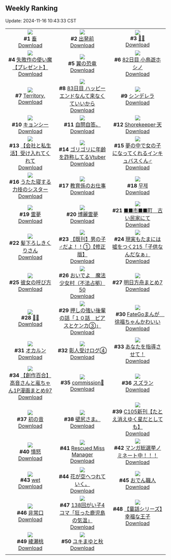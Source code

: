 ## Weekly Ranking
Update: 2024-11-16 10:43:33 CST

|      |      |      |
| :----: | :----: | :----: |
| ![](https://i.pixiv.re/c/240x480/img-master/img/2024/11/09/00/00/04/124114181_p0_master1200.jpg)<br>**#1** [畜](https://www.pixiv.net/artworks/124114181)<br>[Download](https://i.pixiv.re/img-original/img/2024/11/09/00/00/04/124114181_p0.jpg) | ![](https://i.pixiv.re/c/240x480/img-master/img/2024/11/08/00/00/17/124086849_p0_master1200.jpg)<br>**#2** [出発前](https://www.pixiv.net/artworks/124086849)<br>[Download](https://i.pixiv.re/img-original/img/2024/11/08/00/00/17/124086849_p0.png) | ![](https://i.pixiv.re/c/240x480/img-master/img/2024/11/10/00/00/38/124145264_p0_master1200.jpg)<br>**#3** [🍒🐰](https://www.pixiv.net/artworks/124145264)<br>[Download](https://i.pixiv.re/img-original/img/2024/11/10/00/00/38/124145264_p0.jpg) |
| ![](https://i.pixiv.re/c/240x480/img-master/img/2024/11/09/10/49/00/124124815_p0_master1200.jpg)<br>**#4** [失敗作の使い魔【プレゼント】](https://www.pixiv.net/artworks/124124815)<br>[Download](https://i.pixiv.re/img-original/img/2024/11/09/10/49/00/124124815_p0.png) | ![](https://i.pixiv.re/c/240x480/img-master/img/2024/11/08/07/30/01/124093793_p0_master1200.jpg)<br>**#5** [翼の恐竜](https://www.pixiv.net/artworks/124093793)<br>[Download](https://i.pixiv.re/img-original/img/2024/11/08/07/30/01/124093793_p0.jpg) | ![](https://i.pixiv.re/c/240x480/img-master/img/2024/11/08/13/58/53/124099015_p0_master1200.jpg)<br>**#6** [82日目 小鳥遊ホシノ](https://www.pixiv.net/artworks/124099015)<br>[Download](https://i.pixiv.re/img-original/img/2024/11/08/13/58/53/124099015_p0.png) |
| ![](https://i.pixiv.re/c/240x480/img-master/img/2024/11/09/12/00/35/124126180_p0_master1200.jpg)<br>**#7** [Territory.](https://www.pixiv.net/artworks/124126180)<br>[Download](https://i.pixiv.re/img-original/img/2024/11/09/12/00/35/124126180_p0.jpg) | ![](https://i.pixiv.re/c/240x480/img-master/img/2024/11/09/15/51/35/124130706_p0_master1200.jpg)<br>**#8** [83日目 ハッピーエンドなんて来なくていいから](https://www.pixiv.net/artworks/124130706)<br>[Download](https://i.pixiv.re/img-original/img/2024/11/09/15/51/35/124130706_p0.png) | ![](https://i.pixiv.re/c/240x480/img-master/img/2024/11/08/00/00/17/124086847_p0_master1200.jpg)<br>**#9** [シンデレラ](https://www.pixiv.net/artworks/124086847)<br>[Download](https://i.pixiv.re/img-original/img/2024/11/08/00/00/17/124086847_p0.jpg) |
| ![](https://i.pixiv.re/c/240x480/img-master/img/2024/11/09/00/00/24/124114302_p0_master1200.jpg)<br>**#10** [キョンシー](https://www.pixiv.net/artworks/124114302)<br>[Download](https://i.pixiv.re/img-original/img/2024/11/09/00/00/24/124114302_p0.jpg) | ![](https://i.pixiv.re/c/240x480/img-master/img/2024/11/09/00/40/49/124115985_p0_master1200.jpg)<br>**#11** [自問自答。](https://www.pixiv.net/artworks/124115985)<br>[Download](https://i.pixiv.re/img-original/img/2024/11/09/00/40/49/124115985_p0.jpg) | ![](https://i.pixiv.re/c/240x480/img-master/img/2024/11/10/00/00/27/124145211_p0_master1200.jpg)<br>**#12** [Shorekeeper·天](https://www.pixiv.net/artworks/124145211)<br>[Download](https://i.pixiv.re/img-original/img/2024/11/10/00/00/27/124145211_p0.jpg) |
| ![](https://i.pixiv.re/c/240x480/img-master/img/2024/11/08/12/00/12/124097185_p0_master1200.jpg)<br>**#13** [【会社と私生活】受け入れてくれて](https://www.pixiv.net/artworks/124097185)<br>[Download](https://i.pixiv.re/img-original/img/2024/11/08/12/00/12/124097185_p0.jpg) | ![](https://i.pixiv.re/c/240x480/img-master/img/2024/11/09/21/12/53/124139385_p0_master1200.jpg)<br>**#14** [ゴリゴリに年齢を詐称してるVtuber](https://www.pixiv.net/artworks/124139385)<br>[Download](https://i.pixiv.re/img-original/img/2024/11/09/21/12/53/124139385_p0.png) | ![](https://i.pixiv.re/c/240x480/img-master/img/2024/11/09/00/00/36/124114358_p0_master1200.jpg)<br>**#15** [夢の中で女の子になってくれるインキュバスくん♂](https://www.pixiv.net/artworks/124114358)<br>[Download](https://i.pixiv.re/img-original/img/2024/11/09/00/00/36/124114358_p0.jpg) |
| ![](https://i.pixiv.re/c/240x480/img-master/img/2024/11/08/19/50/57/124106175_p0_master1200.jpg)<br>**#16** [うたた寝する力技のシスター](https://www.pixiv.net/artworks/124106175)<br>[Download](https://i.pixiv.re/img-original/img/2024/11/08/19/50/57/124106175_p0.jpg) | ![](https://i.pixiv.re/c/240x480/img-master/img/2024/11/09/01/29/14/124117157_p0_master1200.jpg)<br>**#17** [教育係のお仕事](https://www.pixiv.net/artworks/124117157)<br>[Download](https://i.pixiv.re/img-original/img/2024/11/09/01/29/14/124117157_p0.jpg) | ![](https://i.pixiv.re/c/240x480/img-master/img/2024/11/09/00/08/03/124114844_p0_master1200.jpg)<br>**#18** [무제](https://www.pixiv.net/artworks/124114844)<br>[Download](https://i.pixiv.re/img-original/img/2024/11/09/00/08/03/124114844_p0.png) |
| ![](https://i.pixiv.re/c/240x480/img-master/img/2024/11/09/02/05/13/124117931_p0_master1200.jpg)<br>**#19** [霊夢](https://www.pixiv.net/artworks/124117931)<br>[Download](https://i.pixiv.re/img-original/img/2024/11/09/02/05/13/124117931_p0.jpg) | ![](https://i.pixiv.re/c/240x480/img-master/img/2024/11/09/00/01/12/124114426_p0_master1200.jpg)<br>**#20** [博麗霊夢](https://www.pixiv.net/artworks/124114426)<br>[Download](https://i.pixiv.re/img-original/img/2024/11/09/00/01/12/124114426_p0.jpg) | ![](https://i.pixiv.re/c/240x480/img-master/img/2024/11/09/09/35/30/124123628_p0_master1200.jpg)<br>**#21** [■■市■■町　古い民家にて](https://www.pixiv.net/artworks/124123628)<br>[Download](https://i.pixiv.re/img-original/img/2024/11/09/09/35/30/124123628_p0.jpg) |
| ![](https://i.pixiv.re/c/240x480/img-master/img/2024/11/09/00/03/44/124114645_p0_master1200.jpg)<br>**#22** [髪下ろしきくりさん](https://www.pixiv.net/artworks/124114645)<br>[Download](https://i.pixiv.re/img-original/img/2024/11/09/00/03/44/124114645_p0.png) | ![](https://i.pixiv.re/c/240x480/img-master/img/2024/11/09/00/00/34/124114350_p0_master1200.jpg)<br>**#23** [【既刊】男の子♂だよ！！①【修正版】](https://www.pixiv.net/artworks/124114350)<br>[Download](https://i.pixiv.re/img-original/img/2024/11/09/00/00/34/124114350_p0.png) | ![](https://i.pixiv.re/c/240x480/img-master/img/2024/11/10/20/37/25/124166371_p0_master1200.jpg)<br>**#24** [現実もたまには嘘をつく215「子供なんだなぁ」](https://www.pixiv.net/artworks/124166371)<br>[Download](https://i.pixiv.re/img-original/img/2024/11/10/20/37/25/124166371_p0.jpg) |
| ![](https://i.pixiv.re/c/240x480/img-master/img/2024/11/09/00/01/14/124114434_p0_master1200.jpg)<br>**#25** [彼女の呼び方](https://www.pixiv.net/artworks/124114434)<br>[Download](https://i.pixiv.re/img-original/img/2024/11/09/00/01/14/124114434_p0.jpg) | ![](https://i.pixiv.re/c/240x480/img-master/img/2024/11/09/17/00/18/124132242_p0_master1200.jpg)<br>**#26** [おいでよ　魔法少女村（不法占拠）50](https://www.pixiv.net/artworks/124132242)<br>[Download](https://i.pixiv.re/img-original/img/2024/11/09/17/00/18/124132242_p0.png) | ![](https://i.pixiv.re/c/240x480/img-master/img/2024/11/09/19/43/53/124136621_p0_master1200.jpg)<br>**#27** [明日方舟まとめ7](https://www.pixiv.net/artworks/124136621)<br>[Download](https://i.pixiv.re/img-original/img/2024/11/09/19/43/53/124136621_p0.jpg) |
| ![](https://i.pixiv.re/c/240x480/img-master/img/2024/11/14/16/56/11/124129877_p0_master1200.jpg)<br>**#28** [🤍💙](https://www.pixiv.net/artworks/124129877)<br>[Download](https://i.pixiv.re/img-original/img/2024/11/14/16/56/11/124129877_p0.png) | ![](https://i.pixiv.re/c/240x480/img-master/img/2024/11/09/00/01/52/124114512_p0_master1200.jpg)<br>**#29** [押しの強い後輩の話「１０話　ピアスとケンカ③」](https://www.pixiv.net/artworks/124114512)<br>[Download](https://i.pixiv.re/img-original/img/2024/11/09/00/01/52/124114512_p0.jpg) | ![](https://i.pixiv.re/c/240x480/img-master/img/2024/11/08/19/00/59/124104833_p0_master1200.jpg)<br>**#30** [FateGoまんが　徐福ちゃんかわいい](https://www.pixiv.net/artworks/124104833)<br>[Download](https://i.pixiv.re/img-original/img/2024/11/08/19/00/59/124104833_p0.png) |
| ![](https://i.pixiv.re/c/240x480/img-master/img/2024/11/09/20/08/02/124137369_p0_master1200.jpg)<br>**#31** [オカルン](https://www.pixiv.net/artworks/124137369)<br>[Download](https://i.pixiv.re/img-original/img/2024/11/09/20/08/02/124137369_p0.jpg) | ![](https://i.pixiv.re/c/240x480/img-master/img/2024/11/09/21/38/41/124140234_p0_master1200.jpg)<br>**#32** [彰人受けログ④](https://www.pixiv.net/artworks/124140234)<br>[Download](https://i.pixiv.re/img-original/img/2024/11/09/21/38/41/124140234_p0.jpg) | ![](https://i.pixiv.re/c/240x480/img-master/img/2024/11/08/16/08/00/124100899_p0_master1200.jpg)<br>**#33** [あなたを指導させて！](https://www.pixiv.net/artworks/124100899)<br>[Download](https://i.pixiv.re/img-original/img/2024/11/08/16/08/00/124100899_p0.jpg) |
| ![](https://i.pixiv.re/c/240x480/img-master/img/2024/11/09/00/01/59/124114524_p0_master1200.jpg)<br>**#34** [【創作百合】高音さんと嵐ちゃん1P漫画まとめ97](https://www.pixiv.net/artworks/124114524)<br>[Download](https://i.pixiv.re/img-original/img/2024/11/09/00/01/59/124114524_p0.jpg) | ![](https://i.pixiv.re/c/240x480/img-master/img/2024/11/09/07/49/58/124122141_p0_master1200.jpg)<br>**#35** [commission🎀](https://www.pixiv.net/artworks/124122141)<br>[Download](https://i.pixiv.re/img-original/img/2024/11/09/07/49/58/124122141_p0.jpg) | ![](https://i.pixiv.re/c/240x480/img-master/img/2024/11/09/00/00/11/124114224_p0_master1200.jpg)<br>**#36** [スズラン](https://www.pixiv.net/artworks/124114224)<br>[Download](https://i.pixiv.re/img-original/img/2024/11/09/00/00/11/124114224_p0.jpg) |
| ![](https://i.pixiv.re/c/240x480/img-master/img/2024/11/08/23/38/26/124113452_p0_master1200.jpg)<br>**#37** [初の音](https://www.pixiv.net/artworks/124113452)<br>[Download](https://i.pixiv.re/img-original/img/2024/11/08/23/38/26/124113452_p0.png) | ![](https://i.pixiv.re/c/240x480/img-master/img/2024/11/08/22/38/23/124111543_p0_master1200.jpg)<br>**#38** [壁尻さま。](https://www.pixiv.net/artworks/124111543)<br>[Download](https://i.pixiv.re/img-original/img/2024/11/08/22/38/23/124111543_p0.jpg) | ![](https://i.pixiv.re/c/240x480/img-master/img/2024/11/09/00/09/14/124114892_p0_master1200.jpg)<br>**#39** [C105新刊【たとえ消えゆく星だとしても】](https://www.pixiv.net/artworks/124114892)<br>[Download](https://i.pixiv.re/img-original/img/2024/11/09/00/09/14/124114892_p0.jpg) |
| ![](https://i.pixiv.re/c/240x480/img-master/img/2024/11/08/00/28/35/124088059_p0_master1200.jpg)<br>**#40** [憤怒](https://www.pixiv.net/artworks/124088059)<br>[Download](https://i.pixiv.re/img-original/img/2024/11/08/00/28/35/124088059_p0.png) | ![](https://i.pixiv.re/c/240x480/img-master/img/2024/11/09/11/10/53/124125198_p0_master1200.jpg)<br>**#41** [Rescued Miss Manager](https://www.pixiv.net/artworks/124125198)<br>[Download](https://i.pixiv.re/img-original/img/2024/11/09/11/10/53/124125198_p0.png) | ![](https://i.pixiv.re/c/240x480/img-master/img/2024/11/08/08/44/19/124094698_p0_master1200.jpg)<br>**#42** [マンガ総選挙ノミネート中！！！](https://www.pixiv.net/artworks/124094698)<br>[Download](https://i.pixiv.re/img-original/img/2024/11/08/08/44/19/124094698_p0.jpg) |
| ![](https://i.pixiv.re/c/240x480/img-master/img/2024/11/09/10/28/00/124124494_p0_master1200.jpg)<br>**#43** [wet](https://www.pixiv.net/artworks/124124494)<br>[Download](https://i.pixiv.re/img-original/img/2024/11/09/10/28/00/124124494_p0.png) | ![](https://i.pixiv.re/c/240x480/img-master/img/2024/11/09/22/35/22/124142082_p0_master1200.jpg)<br>**#44** [花が空へつれていく。](https://www.pixiv.net/artworks/124142082)<br>[Download](https://i.pixiv.re/img-original/img/2024/11/09/22/35/22/124142082_p0.jpg) | ![](https://i.pixiv.re/c/240x480/img-master/img/2024/11/08/20/30/01/124107421_p0_master1200.jpg)<br>**#45** [おでん職人](https://www.pixiv.net/artworks/124107421)<br>[Download](https://i.pixiv.re/img-original/img/2024/11/08/20/30/01/124107421_p0.png) |
| ![](https://i.pixiv.re/c/240x480/img-master/img/2024/11/08/19/54/34/124106269_p0_master1200.jpg)<br>**#46** [非常口](https://www.pixiv.net/artworks/124106269)<br>[Download](https://i.pixiv.re/img-original/img/2024/11/08/19/54/34/124106269_p0.jpg) | ![](https://i.pixiv.re/c/240x480/img-master/img/2024/11/09/00/04/04/124114663_p0_master1200.jpg)<br>**#47** [138回がい子4コマ「狂った鹿児島の気温」](https://www.pixiv.net/artworks/124114663)<br>[Download](https://i.pixiv.re/img-original/img/2024/11/09/00/04/04/124114663_p0.png) | ![](https://i.pixiv.re/c/240x480/img-master/img/2024/11/09/19/35/02/124136384_p0_master1200.jpg)<br>**#48** [【童話シリーズ】幸福な王子](https://www.pixiv.net/artworks/124136384)<br>[Download](https://i.pixiv.re/img-original/img/2024/11/09/19/35/02/124136384_p0.jpg) |
| ![](https://i.pixiv.re/c/240x480/img-master/img/2024/11/09/00/00/30/124114333_p0_master1200.jpg)<br>**#49** [綾瀬桃](https://www.pixiv.net/artworks/124114333)<br>[Download](https://i.pixiv.re/img-original/img/2024/11/09/00/00/30/124114333_p0.png) | ![](https://i.pixiv.re/c/240x480/img-master/img/2024/11/09/18/54/43/124135162_p0_master1200.jpg)<br>**#50** [ユキまゆと秋](https://www.pixiv.net/artworks/124135162)<br>[Download](https://i.pixiv.re/img-original/img/2024/11/09/18/54/43/124135162_p0.jpg) |
|      |
